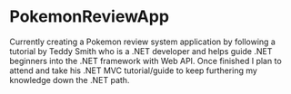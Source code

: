 # PokemonReviewApp

Currently creating a Pokemon review system application by following a tutorial by Teddy Smith who is a .NET developer and helps guide .NET beginners into the .NET framework with Web API. Once finished I plan to attend and take his .NET MVC tutorial/guide to keep furthering my knowledge down the .NET path.
